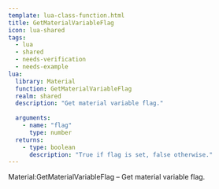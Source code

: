 ```yaml
---
template: lua-class-function.html
title: GetMaterialVariableFlag
icon: lua-shared
tags:
  - lua
  - shared
  - needs-verification
  - needs-example
lua:
  library: Material
  function: GetMaterialVariableFlag
  realm: shared
  description: "Get material variable flag."
  
  arguments:
    - name: "flag"
      type: number
  returns:
    - type: boolean
      description: "True if flag is set, false otherwise."
---
```


<div class="lua__search__keywords">
Material:GetMaterialVariableFlag &#x2013; Get material variable flag.
</div>
